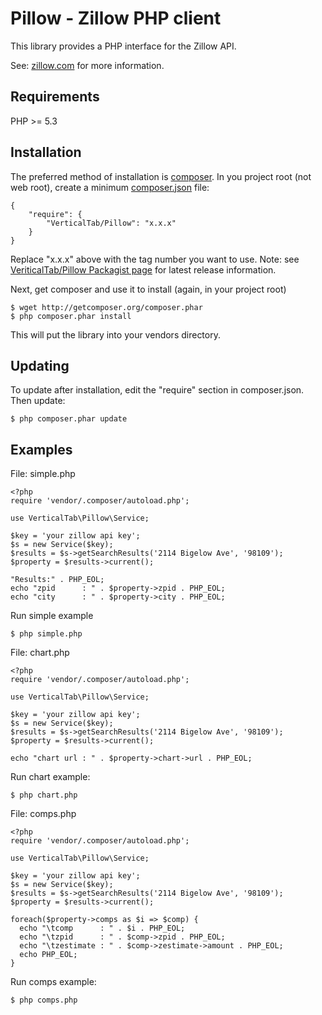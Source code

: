 Pillow - Zillow PHP client
==========================

This library provides a PHP interface for the Zillow API. 

See: [zillow.com](http://www.zillow.com/howto/api/APIOverview.htm) for more information.

Requirements
------------

PHP >= 5.3

Installation
------------

The preferred method of installation is [composer](http://getcomposer.org/). In
you project root (not web root), create a minimum [composer.json](http://packagist.org/) file:

    {
        "require": {
            "VerticalTab/Pillow": "x.x.x"
        }
    }

Replace "x.x.x" above with the tag number you want to use. Note: see 
[VeriticalTab/Pillow Packagist page](http://packagist.org/packages/VerticalTab/Pillow) 
for latest release information.

Next, get composer and use it to install (again, in your project root)

    $ wget http://getcomposer.org/composer.phar
    $ php composer.phar install

This will put the library into your vendors directory.

Updating
--------

To update after installation, edit the "require" section in composer.json. Then
update:

    $ php composer.phar update

Examples
--------

File: simple.php

    <?php
    require 'vendor/.composer/autoload.php';
    
    use VerticalTab\Pillow\Service;
    
    $key = 'your zillow api key';
    $s = new Service($key);
    $results = $s->getSearchResults('2114 Bigelow Ave', '98109');
    $property = $results->current();
    
    "Results:" . PHP_EOL;
    echo "zpid      : " . $property->zpid . PHP_EOL;
    echo "city      : " . $property->city . PHP_EOL;

Run simple example

    $ php simple.php

File: chart.php

    <?php
    require 'vendor/.composer/autoload.php';
    
    use VerticalTab\Pillow\Service;
    
    $key = 'your zillow api key';
    $s = new Service($key);
    $results = $s->getSearchResults('2114 Bigelow Ave', '98109');
    $property = $results->current();
    
    echo "chart url : " . $property->chart->url . PHP_EOL;

Run chart example:

    $ php chart.php

File: comps.php

    <?php
    require 'vendor/.composer/autoload.php';

    use VerticalTab\Pillow\Service;

    $key = 'your zillow api key';
    $s = new Service($key);
    $results = $s->getSearchResults('2114 Bigelow Ave', '98109');
    $property = $results->current();
    
    foreach($property->comps as $i => $comp) {
      echo "\tcomp      : " . $i . PHP_EOL;
      echo "\tzpid      : " . $comp->zpid . PHP_EOL;
      echo "\tzestimate : " . $comp->zestimate->amount . PHP_EOL;
      echo PHP_EOL;
    }

Run comps example:

    $ php comps.php
